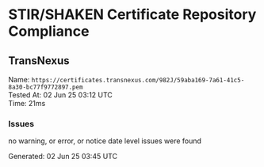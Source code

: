 # STIR/SHAKEN Certificate Repository Compliance

## TransNexus

Name: `https://certificates.transnexus.com/982J/59aba169-7a61-41c5-8a30-bc77f9772897.pem`\
Tested At: 02 Jun 25 03:12 UTC\
Time: 21ms

### Issues

no warning, or error, or notice date level issues were found

Generated: 02 Jun 25 03:45 UTC